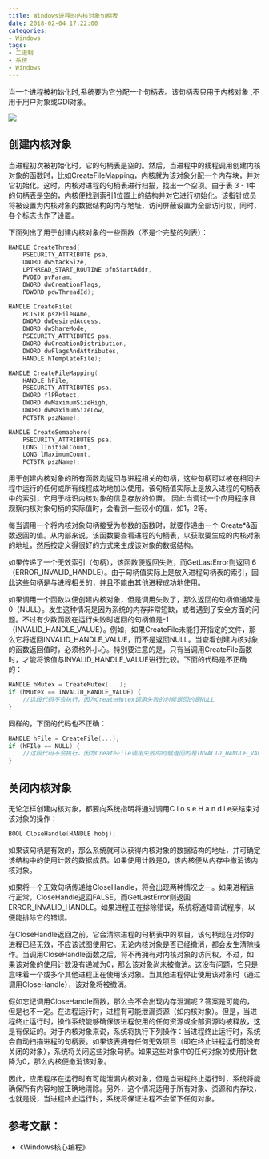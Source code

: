 ```yaml
---
title: Windows进程的内核对象句柄表
date: 2018-02-04 17:22:00
categories:
- Windows
tags:
- 二进制
- 系统
- Windows
---
```


当一个进程被初始化时,系统要为它分配一个句柄表。该句柄表只用于内核对象 ,不用于用户对象或GDI对象。  

![](http://ww1.sinaimg.cn/large/c0264382gy1foaobsqowpj20nz05c0t3.jpg)

<!--more-->

## 创建内核对象
当进程初次被初始化时，它的句柄表是空的。然后，当进程中的线程调用创建内核对象的函数时，比如CreateFileMapping，内核就为该对象分配一个内存块，并对它初始化。这时，内核对进程的句柄表进行扫描，找出一个空项。由于表 3 - 1中的句柄表是空的，内核便找到索引1位置上的结构并对它进行初始化。该指针成员将被设置为内核对象的数据结构的内存地址，访问屏蔽设置为全部访问权，同时，各个标志也作了设置。  

下面列出了用于创建内核对象的一些函数（不是个完整的列表）：

```cpp
HANDLE CreateThread(
    PSECURITY_ATTRIBUTE psa,
    DWORD dwStackSize,
    LPTHREAD_START_ROUTINE pfnStartAddr,
    PVOID pvParam,
    DWORD dwCreationFlags,
    PDWORD pdwThreadId);

HANDLE CreateFile(
    PCTSTR pszFileNAme,
    DWORD dwDesiredAccess,
    DWORD dwShareMode,
    PSECURITY_ATTRIBUTES psa,
    DWORD dwCreationDistribution,
    DWORD dwFlagsAndAttributes,
    HANDLE hTemplateFile);

HANDLE CreateFileMapping(
    HANDLE hFile,
    PSECURITY_ATTRIBUTES psa,
    DWORD flPRotect,
    DWORD dwMaximumSizeHigh,
    DWORD dwMaximumSizeLow,
    PCTSTR pszName);

HANDLE CreateSemaphore(
    PSECURITY_ATTRIBUTES psa,
    LONG lInitialCount,
    LONG lMaximumCount,
    PCTSTR pszName);
```
用于创建内核对象的所有函数均返回与进程相关的句柄，这些句柄可以被在相同进程中运行的任何或所有线程成功地加以使用。该句柄值实际上是放入进程的句柄表中的索引，它用于标识内核对象的信息存放的位置。 因此当调试一个应用程序且观察内核对象句柄的实际值时，会看到一些较小的值，如1，2等。  

每当调用一个将内核对象句柄接受为参数的函数时，就要传递由一个 Create*&函数返回的值。从内部来说，该函数要查看进程的句柄表，以获取要生成的内核对象的地址，然后按定义得很好的方式来生成该对象的数据结构。  

如果传递了一个无效索引（句柄），该函数便返回失败，而GetLastError则返回 6（ERROR_INVALID_HANDLE）。由于句柄值实际上是放入进程句柄表的索引，因此这些句柄是与进程相关的，并且不能由其他进程成功地使用。  

如果调用一个函数以便创建内核对象，但是调用失败了，那么返回的句柄值通常是0（NULL）。发生这种情况是因为系统的内存非常短缺，或者遇到了安全方面的问题。不过有少数函数在运行失败时返回的句柄值是-1（INVALID_HANDLE_VALUE）。例如，如果CreateFile未能打开指定的文件，那么它将返回INVALID_HANDLE_VALUE，而不是返回NULL。当查看创建内核对象的函数返回值时，必须格外小心。特别要注意的是，只有当调用CreateFile函数时，才能将该值与INVALID_HANDLE_VALUE进行比较。下面的代码是不正确的：

```cpp
HANDLE hMutex = CreateMutex(...);
if (hMutex == INVALID_HANDLE_VALUE) {
    //这段代码不会执行，因为CreateMutex调用失败的时候返回的是NULL
}
```
同样的，下面的代码也不正确：
```cpp
HANDLE hFile = CreateFile(...);
if (hFIle == NULL) {
    //这段代码不会执行，因为CreateFile调用失败的时候返回的是INVALID_HANDLE_VALUE(-1)
}
```

## 关闭内核对象
无论怎样创建内核对象，都要向系统指明将通过调用C l o s e H a n d l e来结束对该对象的操作：

```cpp
BOOL CloseHandle(HANDLE hobj);
```

如果该句柄是有效的，那么系统就可以获得内核对象的数据结构的地址，并可确定该结构中的使用计数的数据成员。如果使用计数是0，该内核便从内存中撤消该内核对象。  

如果将一个无效句柄传递给CloseHandle，将会出现两种情况之一。如果进程运行正常，CloseHandle返回FALSE，而GetLastError则返回ERROR_INVALID_HANDLE。如果进程正在排除错误，系统将通知调试程序，以便能排除它的错误。 

在CloseHandle返回之前，它会清除进程的句柄表中的项目，该句柄现在对你的进程已经无效，不应该试图使用它。无论内核对象是否已经撤消，都会发生清除操作。当调用CloseHandle函数之后，将不再拥有对内核对象的访问权，不过，如果该对象的使用计数没有递减为0，那么该对象尚未被撤消。这没有问题，它只是意味着一个或多个其他进程正在使用该对象。当其他进程停止使用该对象时（通过调用CloseHandle），该对象将被撤消。  

假如忘记调用CloseHandle函数，那么会不会出现内存泄漏呢？答案是可能的，但是也不一定。在进程运行时，进程有可能泄漏资源（如内核对象）。但是，当进程终止运行时，操作系统能够确保该进程使用的任何资源或全部资源均被释放，这是有保证的。对于内核对象来说，系统将执行下列操作：当进程终止运行时，系统会自动扫描进程的句柄表。如果该表拥有任何无效项目（即在终止进程运行前没有关闭的对象），系统将关闭这些对象句柄。如果这些对象中的任何对象的使用计数降为0，那么内核便撤消该对象。  

因此，应用程序在运行时有可能泄漏内核对象，但是当进程终止运行时，系统将能确保所有内容均被正确地清除。另外，这个情况适用于所有对象、资源和内存块，也就是说，当进程终止运行时，系统将保证进程不会留下任何对象。  

## 参考文献：
- 《Windows核心编程》